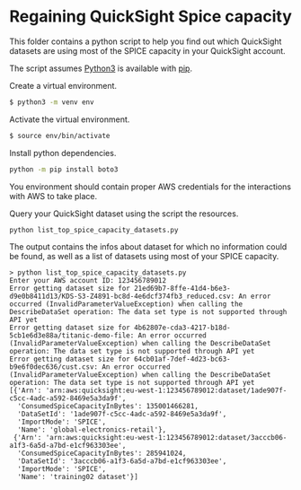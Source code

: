 # Regaining QuickSight Spice capacity

This folder contains a python script to help you find out which QuickSight datasets are using most of the SPICE capacity in your QuickSight account.


The script assumes [Python3](https://www.python.org/downloads/) is available with [pip](https://pip.pypa.io/en/stable/installation/).

Create a virtual environment.
```bash
$ python3 -m venv env
```

Activate the virtual environment.
```bash
$ source env/bin/activate
```

Install python dependencies.
```bash
python -m pip install boto3
```

You environment should contain proper AWS credentials for the interactions with AWS to take place.

Query your QuickSight dataset using the script the resources.
```bash
python list_top_spice_capacity_datasets.py
```

The output contains the infos about dataset for which no information could be found, as well as a list of datasets using most of your SPICE capacity.

```log
> python list_top_spice_capacity_datasets.py
Enter your AWS account ID: 123456789012
Error getting dataset size for 21ed69b7-8ffe-41d4-b6e3-d9e0b8411d13/KDS-S3-Z4891-bc8d-4e6dcf374fb3_reduced.csv: An error occurred (InvalidParameterValueException) when calling the DescribeDataSet operation: The data set type is not supported through API yet
Error getting dataset size for 4b62807e-cda3-4217-b18d-5cb1e6d3e88a/titanic-demo-file: An error occurred (InvalidParameterValueException) when calling the DescribeDataSet operation: The data set type is not supported through API yet
Error getting dataset size for 64cb01af-7def-4d23-bc63-b9e6f0dec636/cust.csv: An error occurred (InvalidParameterValueException) when calling the DescribeDataSet operation: The data set type is not supported through API yet
[{'Arn': 'arn:aws:quicksight:eu-west-1:123456789012:dataset/1ade907f-c5cc-4adc-a592-8469e5a3da9f',
  'ConsumedSpiceCapacityInBytes': 135001466281,
  'DataSetId': '1ade907f-c5cc-4adc-a592-8469e5a3da9f',
  'ImportMode': 'SPICE',
  'Name': 'global-electronics-retail'},
 {'Arn': 'arn:aws:quicksight:eu-west-1:123456789012:dataset/3acccb06-a1f3-6a5d-a7bd-e1cf963303ee',
  'ConsumedSpiceCapacityInBytes': 285941024,
  'DataSetId': '3acccb06-a1f3-6a5d-a7bd-e1cf963303ee',
  'ImportMode': 'SPICE',
  'Name': 'training02 dataset'}]
```
